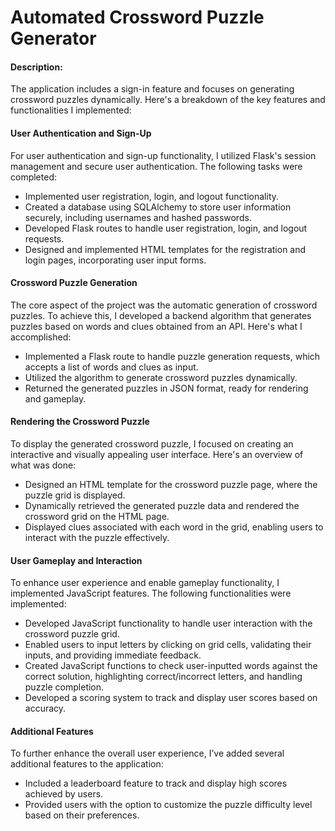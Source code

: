 # Automated Crossword Puzzle Generator

#### Description: 
The application includes a sign-in feature and focuses on generating crossword puzzles dynamically. Here's a breakdown of the key features and functionalities I implemented:

#### User Authentication and Sign-Up
For user authentication and sign-up functionality, I utilized Flask's session management and secure user authentication. The following tasks were completed:

- Implemented user registration, login, and logout functionality.
- Created a database using SQLAlchemy to store user information securely, including usernames and hashed passwords.
- Developed Flask routes to handle user registration, login, and logout requests.
- Designed and implemented HTML templates for the registration and login pages, incorporating user input forms.

#### Crossword Puzzle Generation
The core aspect of the project was the automatic generation of crossword puzzles. To achieve this, I developed a backend algorithm that generates puzzles based on words and clues obtained from an API. Here's what I accomplished:

- Implemented a Flask route to handle puzzle generation requests, which accepts a list of words and clues as input.
- Utilized the algorithm to generate crossword puzzles dynamically.
- Returned the generated puzzles in JSON format, ready for rendering and gameplay.

#### Rendering the Crossword Puzzle
To display the generated crossword puzzle, I focused on creating an interactive and visually appealing user interface. Here's an overview of what was done:

- Designed an HTML template for the crossword puzzle page, where the puzzle grid is displayed.
- Dynamically retrieved the generated puzzle data and rendered the crossword grid on the HTML page.
- Displayed clues associated with each word in the grid, enabling users to interact with the puzzle effectively.

#### User Gameplay and Interaction
To enhance user experience and enable gameplay functionality, I implemented JavaScript features. The following functionalities were implemented:

- Developed JavaScript functionality to handle user interaction with the crossword puzzle grid.
- Enabled users to input letters by clicking on grid cells, validating their inputs, and providing immediate feedback.
- Created JavaScript functions to check user-inputted words against the correct solution, highlighting correct/incorrect letters, and handling puzzle completion.
- Developed a scoring system to track and display user scores based on accuracy.

#### Additional Features
To further enhance the overall user experience, I’ve added several additional features to the application:

- Included a leaderboard feature to track and display high scores achieved by users.
- Provided users with the option to customize the puzzle difficulty level based on their preferences.

